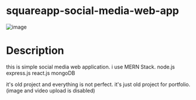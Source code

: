 # squareapp-social-media-web-app
![image](https://user-images.githubusercontent.com/91429684/164483961-fc7242d7-2eb4-446b-8678-90e019456c19.png)

# Description
this is simple social media web application. i use MERN Stack. node.js express.js react.js mongoDB

it's old project and everything is not perfect. 
it's just old project for portfolio.
(image and video upload is disabled)
